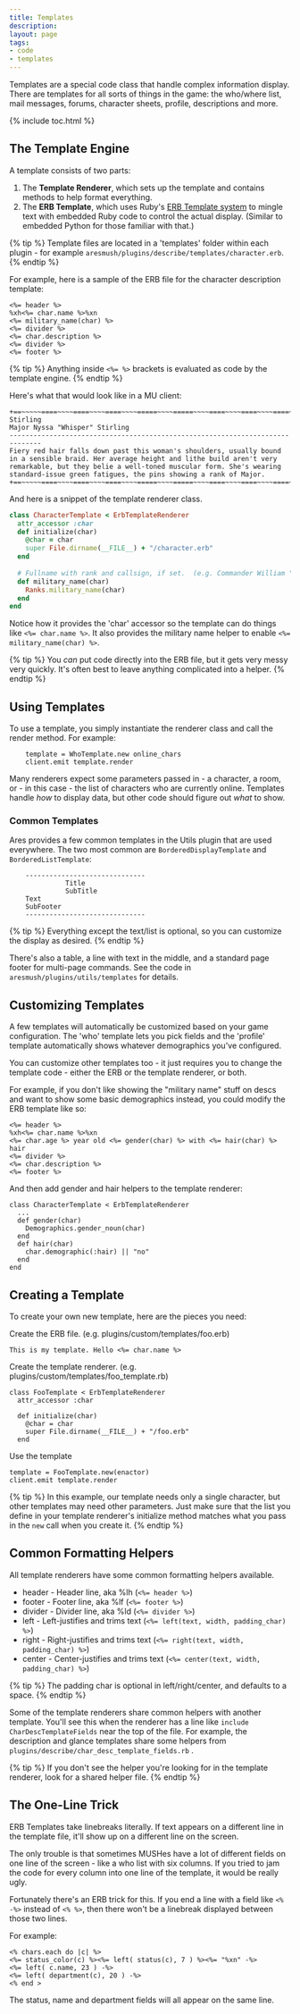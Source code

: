 ```yaml
---
title: Templates
description: 
layout: page
tags:
- code
- templates
---
```


Templates are a special code class that handle complex information display.  There are templates for all sorts of things in the game:  the who/where list, mail messages, forums, character sheets, profile, descriptions and more.

{% include toc.html %}

## The Template Engine

A template consists of two parts:

1. The **Template Renderer**, which sets up the template and contains methods to help format everything.
2. The **ERB Template**, which uses Ruby's [ERB Template system](http://www.stuartellis.name/articles/erb/) to mingle text with embedded Ruby code to control the actual display. (Similar to embedded Python for those familiar with that.)

{% tip %} 
Template files are located in a 'templates' folder within each plugin - for example `aresmush/plugins/describe/templates/character.erb`.
{% endtip %}

For example, here is a sample of the ERB file for the character description template:

```text
<%= header %>
%xh<%= char.name %>%xn
<%= military_name(char) %>
<%= divider %>
<%= char.description %>
<%= divider %>
<%= footer %>
```

{% tip %} 
Anything inside `<%= %>` brackets is evaluated as code by the template engine.
{% endtip %}

Here's what that would look like in a MU client:

```text
+==~~~~~====~~~~====~~~~====~~~~=====~~~~=====~~~~====~~~~====~~~~====~~~~~==+
Stirling
Major Nyssa "Whisper" Stirling
------------------------------------------------------------------------------
Fiery red hair falls down past this woman's shoulders, usually bound in a sensible braid. Her average height and lithe build aren't very remarkable, but they belie a well-toned muscular form. She's wearing standard-issue green fatigues, the pins showing a rank of Major.
+==~~~~~====~~~~====~~~~====~~~~=====~~~~=====~~~~====~~~~====~~~~====~~~~~==+
```

And here is a snippet of the template renderer class.

```ruby
class CharacterTemplate < ErbTemplateRenderer
  attr_accessor :char
  def initialize(char)
    @char = char
    super File.dirname(__FILE__) + "/character.erb"        
  end
  
  # Fullname with rank and callsign, if set.  (e.g. Commander William "Husker" Adama)
  def military_name(char)
    Ranks.military_name(char)
  end
end
```

Notice how it provides the 'char' accessor so the template can do things like `<%= char.name %>`.  It also provides the military name helper to enable `<%= military_name(char) %>`.

{% tip %} 
You <i>can</i> put code directly into the ERB file, but it gets very messy very quickly.  It's often best to leave anything complicated into a helper.
{% endtip %}

## Using Templates

To use a template, you simply instantiate the renderer class and call the render method.  For example:

        template = WhoTemplate.new online_chars
        client.emit template.render

Many renderers expect some parameters passed in - a character, a room, or - in this case - the list of characters who are currently online.  Templates handle _how_ to display data, but other code should figure out _what_ to show.

### Common Templates

Ares provides a few common templates in the Utils plugin that are used everywhere.  The two most common are `BorderedDisplayTemplate` and `BorderedListTemplate`:

```text
    ------------------------------
              Title
              SubTitle
    Text
    SubFooter
    ------------------------------
```

{% tip %} 
Everything except the text/list is optional, so you can customize the display as desired.
{% endtip %}

There's also a table, a line with text in the middle, and a standard page footer for multi-page commands.  See the code in `aresmush/plugins/utils/templates` for details.

## Customizing Templates

A few templates will automatically be customized based on your game configuration.  The 'who' template lets you pick fields and the 'profile' template automatically shows whatever demographics you've configured.

You can customize other templates too - it just requires you to change the template code - either the ERB or the template renderer, or both.

For example, if you don't like showing the "military name" stuff on descs and want to show some basic demographics instead, you could modify the ERB template like so:

```text
<%= header %>
%xh<%= char.name %>%xn
<%= char.age %> year old <%= gender(char) %> with <%= hair(char) %> hair
<%= divider %>
<%= char.description %>
<%= footer %>
```

And then add gender and hair helpers to the template renderer:

    class CharacterTemplate < ErbTemplateRenderer
      ...
      def gender(char)
        Demographics.gender_noun(char)
      end
      def hair(char)
        char.demographic(:hair) || "no"
      end
    end

## Creating a Template

To create your own new template, here are the pieces you need:

Create the ERB file. (e.g. plugins/custom/templates/foo.erb)

```text
This is my template. Hello <%= char.name %>
```

Create the template renderer.  (e.g. plugins/custom/templates/foo_template.rb)

    class FooTemplate < ErbTemplateRenderer
      attr_accessor :char 
      
      def initialize(char)
        @char = char
        super File.dirname(__FILE__) + "/foo.erb"        
      end

Use the template

    template = FooTemplate.new(enactor)
    client.emit template.render

{% tip %} 
In this example, our template needs only a single character, but other templates may need other parameters.  Just make sure that the list you define in your template renderer's initialize method matches what you pass in the `new` call when you create it.
{% endtip %}

## Common Formatting Helpers

All template renderers have some common formatting helpers available.

* header - Header line, aka %lh (`<%= header %>`)
* footer - Footer line, aka %lf (`<%= footer %>`)
* divider - Divider line, aka %ld (`<%= divider %>`)
* left - Left-justifies and trims text (`<%= left(text, width, padding_char) %>`)
* right - Right-justifies and trims text (`<%= right(text, width, padding_char) %>`)
* center - Center-justifies and trims text (`<%= center(text, width, padding_char) %>`)

{% tip %} 
The padding char is optional in left/right/center, and defaults to a space.
{% endtip %}

Some of the template renderers share common helpers with another template.  You'll see this when the renderer has a line like  `include CharDescTemplateFields`  near the top of the file.  For example, the description and glance templates share some helpers from  `plugins/describe/char_desc_template_fields.rb` .  

{% tip %} 
If you don't see the helper you're looking for in the template renderer, look for a shared helper file.
{% endtip %}

## The One-Line Trick

ERB Templates take linebreaks literally.  If text appears on a different line in the template file, it'll show up on a different line on the screen.

The only trouble is that sometimes MUSHes have a lot of different fields on one line of the screen - like a who list with six columns.  If you tried to jam the code for every column into one line of the template, it would be really ugly.

Fortunately there's an ERB trick for this.  If you end a line with a field like `<% -%>` instead of `<% %>`, then there won't be a linebreak displayed between those two lines.

For example: 
 
    <% chars.each do |c| %>
    <%= status_color(c) %><%= left( status(c), 7 ) %><%= "%xn" -%>
    <%= left( c.name, 23 ) -%>
    <%= left( department(c), 20 ) -%>
    <% end >

The status, name and department fields will all appear on the same line.